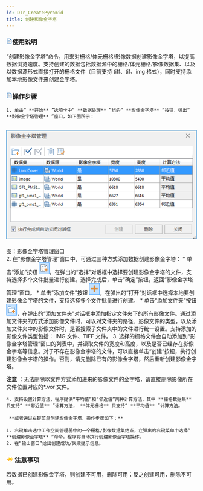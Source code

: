 ```yaml
---
id: DTr_CreatePyromid
title: 创建影像金字塔
---
```

### ![](../../img/read.gif)使用说明

“创建影像金字塔”命令，用来对栅格/体元栅格/影像数据创建影像金字塔，以提高数据浏览速度。支持创建的数据包括数据源中的栅格/体元栅格/影像数据集、以及以数据源形式直接打开的栅格文件（目前支持
tiff、tif、img 格式），同时支持添加本地影像文件来创建金字塔。

### ![](../../img/read.gif)操作步骤

    1. 单击“ **开始** ”选项卡中“ **数据处理** ”组的“ **影像金字塔** ”按钮，弹出“ **影像金字塔管理** ”窗口，如下图所示：
![](img/CreatePyamidDia.png)  
---  
图：影像金字塔管理窗口  
    2. 在“影像金字塔管理”窗口中，可通过三种方式添加数据创建影像金字塔： 
      * 单击“添加”按钮 ![](img/AddDataset.2png.png)，在弹出的“选择”对话框中选择要创建影像金字塔的文件，支持选择多个文件批量进行创建。选择完成后，单击“确定”按钮，返回“影像金字塔管理”窗口。
      * 单击“添加文件”按钮 ![](img/AddFile.png)，在弹出的“打开”对话框中选择本地要创建影像金字塔的文件，支持选择多个文件批量进行创建。
      * 单击“添加文件夹”按钮 ![](img/AddFolder.png)，在弹出的“添加文件夹”对话框中添加指定文件夹下的所有影像文件。通过添加文件夹的方式添加影像文件时，可以对文件夹的路径、影像文件的类型，以及添加文件夹中的影像文件时，是否搜索子文件夹中的文件进行统一设置。支持添加的影像文件类型包括： IMG 文件、TIFF 文件。
    3. 选择的栅格文件会自动添加到“影像金字塔管理”窗口的列表中，并读取文件的宽度和高度，以及是否已经存在影像金字塔等信息。对于不存在影像金字塔的文件，可以直接单击“创建”按钮，执行创建影像金字塔的操作。否则，请先删除已有的影像金字塔，然后重新创建影像金字塔。 

**注意** ：无法删除以文件方式添加进来的影像文件的金字塔，请直接删除影像所在文件位置对应的*.vor 文件。

    4. 支持设置计算方法，程序提供“平均值”和“邻近值”两种计算方法，其中 **栅格数据集** 只支持“ **邻近值** ”计算方法， **体元栅格** 只支持“ **平均值** ”计算方法。

     **或者通过右键菜单创建影像金字塔，操作步骤如下：**

    1. 右键单击选中工作空间管理器中的一个栅格/影像数据集结点，在弹出的右键菜单中选择“ **创建影像金字塔** ”命令。程序将自动执行创建影像金字塔操作。
    2. 在“输出窗口”给出创建成功/失败提示信息。

### ![](../../img/note.png)注意事项

若数据已创建影像金字塔，则创建不可用，删除可用；反之创建可用，删除不可用。




